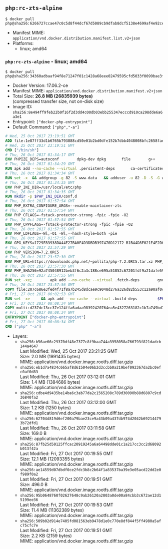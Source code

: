 ## `php:rc-zts-alpine`

```console
$ docker pull php@sha256:6266727ccae47c0c5d8f44dcf67d5089cb9dfab8dcf5138e4699af4e92ce0f0e
```

-	Manifest MIME: `application/vnd.docker.distribution.manifest.list.v2+json`
-	Platforms:
	-	linux; amd64

### `php:rc-zts-alpine` - linux; amd64

```console
$ docker pull php@sha256:34360adbaaf94f8e71247f01c1428a68eee02479595cfd5033f0099bae3fbffb
```

-	Docker Version: 17.06.2-ce
-	Manifest MIME: `application/vnd.docker.distribution.manifest.v2+json`
-	Total Size: **26.8 MB (26835939 bytes)**  
	(compressed transfer size, not on-disk size)
-	Image ID: `sha256:8e494ff9feb22b0f16f2d3dd4c00db03ebb255347ecccd910ca298dde6a6a3e1`
-	Entrypoint: `["docker-php-entrypoint"]`
-	Default Command: `["php","-a"]`

```dockerfile
# Wed, 25 Oct 2017 23:19:51 GMT
ADD file:1e87ff33d1b6765b793888cd50e01b2bd0dfe152b7dbb4048008bfc2658faea7 in / 
# Wed, 25 Oct 2017 23:19:51 GMT
CMD ["/bin/sh"]
# Thu, 26 Oct 2017 01:34:17 GMT
ENV PHPIZE_DEPS=autoconf 		dpkg-dev dpkg 		file 		g++ 		gcc 		libc-dev 		make 		pcre-dev 		pkgconf 		re2c
# Thu, 26 Oct 2017 01:34:29 GMT
RUN apk add --no-cache --virtual .persistent-deps 		ca-certificates 		curl 		tar 		xz 		libressl
# Thu, 26 Oct 2017 01:34:34 GMT
RUN set -x 	&& addgroup -g 82 -S www-data 	&& adduser -u 82 -D -S -G www-data www-data
# Thu, 26 Oct 2017 01:34:35 GMT
ENV PHP_INI_DIR=/usr/local/etc/php
# Thu, 26 Oct 2017 01:34:35 GMT
RUN mkdir -p $PHP_INI_DIR/conf.d
# Thu, 26 Oct 2017 01:57:54 GMT
ENV PHP_EXTRA_CONFIGURE_ARGS=--enable-maintainer-zts
# Thu, 26 Oct 2017 01:57:54 GMT
ENV PHP_CFLAGS=-fstack-protector-strong -fpic -fpie -O2
# Thu, 26 Oct 2017 01:57:54 GMT
ENV PHP_CPPFLAGS=-fstack-protector-strong -fpic -fpie -O2
# Thu, 26 Oct 2017 01:57:55 GMT
ENV PHP_LDFLAGS=-Wl,-O1 -Wl,--hash-style=both -pie
# Thu, 26 Oct 2017 01:57:55 GMT
ENV GPG_KEYS=1729F83938DA44E27BA0F4D3DBDB397470D12172 B1B44D8F021E4E2D6021E995DC9FF8D3EE5AF27F
# Thu, 26 Oct 2017 23:57:29 GMT
ENV PHP_VERSION=7.2.0RC5
# Thu, 26 Oct 2017 23:57:30 GMT
ENV PHP_URL=https://downloads.php.net/~pollita/php-7.2.0RC5.tar.xz PHP_ASC_URL=https://downloads.php.net/~pollita/php-7.2.0RC5.tar.xz.asc
# Thu, 26 Oct 2017 23:57:30 GMT
ENV PHP_SHA256=92a745048912beb3f6c2a3c188ce695a51852c67201fdf9a21dafe59f51aecc1 PHP_MD5=
# Thu, 26 Oct 2017 23:57:55 GMT
RUN set -xe; 		apk add --no-cache --virtual .fetch-deps 		gnupg 	; 		mkdir -p /usr/src; 	cd /usr/src; 		wget -O php.tar.xz "$PHP_URL"; 		if [ -n "$PHP_SHA256" ]; then 		echo "$PHP_SHA256 *php.tar.xz" | sha256sum -c -; 	fi; 	if [ -n "$PHP_MD5" ]; then 		echo "$PHP_MD5 *php.tar.xz" | md5sum -c -; 	fi; 		if [ -n "$PHP_ASC_URL" ]; then 		wget -O php.tar.xz.asc "$PHP_ASC_URL"; 		export GNUPGHOME="$(mktemp -d)"; 		for key in $GPG_KEYS; do 			gpg --keyserver ha.pool.sks-keyservers.net --recv-keys "$key"; 		done; 		gpg --batch --verify php.tar.xz.asc php.tar.xz; 		rm -rf "$GNUPGHOME"; 	fi; 		apk del .fetch-deps
# Thu, 26 Oct 2017 23:57:56 GMT
COPY file:207c686e3fed4f71f8a7b245d8dcae9c9048d276a326d82b553c12a90af0c0ca in /usr/local/bin/ 
# Fri, 27 Oct 2017 00:02:53 GMT
RUN set -xe 	&& apk add --no-cache --virtual .build-deps 		$PHPIZE_DEPS 		coreutils 		curl-dev 		libedit-dev 		libressl-dev 		libxml2-dev 		sqlite-dev 		&& export CFLAGS="$PHP_CFLAGS" 		CPPFLAGS="$PHP_CPPFLAGS" 		LDFLAGS="$PHP_LDFLAGS" 	&& docker-php-source extract 	&& cd /usr/src/php 	&& gnuArch="$(dpkg-architecture --query DEB_BUILD_GNU_TYPE)" 	&& ./configure 		--build="$gnuArch" 		--with-config-file-path="$PHP_INI_DIR" 		--with-config-file-scan-dir="$PHP_INI_DIR/conf.d" 				--disable-cgi 				--enable-ftp 		--enable-mbstring 		--enable-mysqlnd 				--with-curl 		--with-libedit 		--with-openssl 		--with-zlib 				--with-pcre-regex=/usr 				$PHP_EXTRA_CONFIGURE_ARGS 	&& make -j "$(nproc)" 	&& make install 	&& { find /usr/local/bin /usr/local/sbin -type f -perm +0111 -exec strip --strip-all '{}' + || true; } 	&& make clean 	&& cd / 	&& docker-php-source delete 		&& runDeps="$( 		scanelf --needed --nobanner --format '%n#p' --recursive /usr/local 			| tr ',' '\n' 			| sort -u 			| awk 'system("[ -e /usr/local/lib/" $1 " ]") == 0 { next } { print "so:" $1 }' 	)" 	&& apk add --no-cache --virtual .php-rundeps $runDeps 		&& apk del .build-deps 		&& pecl update-channels 	&& rm -rf /tmp/pear ~/.pearrc
# Fri, 27 Oct 2017 00:08:34 GMT
COPY multi:d237dc13cc37e124ffa6adaa98392420764ea5e4327263182c1b7a749bd736fa in /usr/local/bin/ 
# Fri, 27 Oct 2017 00:08:34 GMT
ENTRYPOINT ["docker-php-entrypoint"]
# Fri, 27 Oct 2017 00:08:34 GMT
CMD ["php" "-a"]
```

-	Layers:
	-	`sha256:b56ae66c29370df48e7377c8f9baa744a3958058a766793f821dadcb144a4647`  
		Last Modified: Wed, 25 Oct 2017 23:21:25 GMT  
		Size: 2.0 MB (1991435 bytes)  
		MIME: application/vnd.docker.image.rootfs.diff.tar.gzip
	-	`sha256:eb1d7a4834c665af8d61504e06b2d3ccbb0a219bef092367da2bc0efc0af0d83`  
		Last Modified: Thu, 26 Oct 2017 03:12:01 GMT  
		Size: 1.4 MB (1384686 bytes)  
		MIME: application/vnd.docker.image.rootfs.diff.tar.gzip
	-	`sha256:cdbe4d9435be14ba6c3ab77da2c1565208c789d30090b88d6807c9cd36840fa2`  
		Last Modified: Thu, 26 Oct 2017 03:12:00 GMT  
		Size: 1.2 KB (1250 bytes)  
		MIME: application/vnd.docker.image.rootfs.diff.tar.gzip
	-	`sha256:62704d819d6ef200a79bae23ce9a43b09a437db974d2042b692144793b72dfd1`  
		Last Modified: Thu, 26 Oct 2017 03:11:58 GMT  
		Size: 169.0 B  
		MIME: application/vnd.docker.image.rootfs.diff.tar.gzip
	-	`sha256:87fb25d50125ffcac20919245a6a64498dde01c1a217cc3cc2d68092b013f42a`  
		Last Modified: Fri, 27 Oct 2017 00:19:55 GMT  
		Size: 12.1 MB (12093355 bytes)  
		MIME: application/vnd.docker.image.rootfs.diff.tar.gzip
	-	`sha256:ae14559d07dbdf0ce2fdc3b8c2b64f1a83537ba39e3e05acd22dd2e0f989f0a2`  
		Last Modified: Fri, 27 Oct 2017 00:19:51 GMT  
		Size: 496.0 B  
		MIME: application/vnd.docker.image.rootfs.diff.tar.gzip
	-	`sha256:95b0648760f02627648c9ab26120a2803a0de00a84cbb3c672ae12d15199ee36`  
		Last Modified: Fri, 27 Oct 2017 00:19:53 GMT  
		Size: 11.4 MB (11362389 bytes)  
		MIME: application/vnd.docker.image.rootfs.diff.tar.gzip
	-	`sha256:509b02d914e7405fd081563eb9478d1e0c770e8df844f5ff4980a5afc75cfc7e`  
		Last Modified: Fri, 27 Oct 2017 00:19:51 GMT  
		Size: 2.2 KB (2159 bytes)  
		MIME: application/vnd.docker.image.rootfs.diff.tar.gzip
